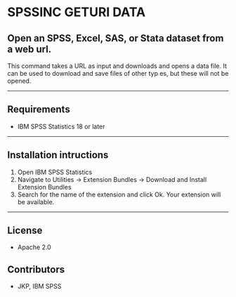 # SPSSINC GETURI DATA
## Open an SPSS, Excel, SAS, or Stata dataset from a web url.
 This command takes a URL as input and downloads and opens   a data file.  It can be used to download and save files of other typ  es, but these will not be opened.

---
Requirements
----
- IBM SPSS Statistics 18 or later

---
Installation intructions
----
1. Open IBM SPSS Statistics
2. Navigate to Utilities -> Extension Bundles -> Download and Install Extension Bundles
3. Search for the name of the extension and click Ok. Your extension will be available.

---
License
----

- Apache 2.0
                              
Contributors
----

  - JKP, IBM SPSS
